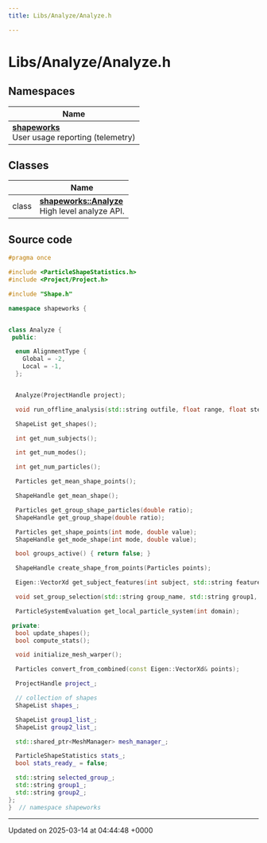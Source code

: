 ```yaml
---
title: Libs/Analyze/Analyze.h

---
```


# Libs/Analyze/Analyze.h



## Namespaces

| Name           |
| -------------- |
| **[shapeworks](../Namespaces/namespaceshapeworks.md)** <br>User usage reporting (telemetry)  |

## Classes

|                | Name           |
| -------------- | -------------- |
| class | **[shapeworks::Analyze](../Classes/classshapeworks_1_1Analyze.md)** <br>High level analyze API.  |




## Source code

```cpp
#pragma once

#include <ParticleShapeStatistics.h>
#include <Project/Project.h>

#include "Shape.h"

namespace shapeworks {


class Analyze {
 public:

  enum AlignmentType {
    Global = -2,
    Local = -1,
  };


  Analyze(ProjectHandle project);

  void run_offline_analysis(std::string outfile, float range, float steps);

  ShapeList get_shapes();

  int get_num_subjects();

  int get_num_modes();

  int get_num_particles();

  Particles get_mean_shape_points();

  ShapeHandle get_mean_shape();

  Particles get_group_shape_particles(double ratio);
  ShapeHandle get_group_shape(double ratio);

  Particles get_shape_points(int mode, double value);
  ShapeHandle get_mode_shape(int mode, double value);

  bool groups_active() { return false; }

  ShapeHandle create_shape_from_points(Particles points);

  Eigen::VectorXd get_subject_features(int subject, std::string feature_name);

  void set_group_selection(std::string group_name, std::string group1, std::string group2);

  ParticleSystemEvaluation get_local_particle_system(int domain);

 private:
  bool update_shapes();
  bool compute_stats();

  void initialize_mesh_warper();

  Particles convert_from_combined(const Eigen::VectorXd& points);

  ProjectHandle project_;

  // collection of shapes
  ShapeList shapes_;

  ShapeList group1_list_;
  ShapeList group2_list_;

  std::shared_ptr<MeshManager> mesh_manager_;

  ParticleShapeStatistics stats_;
  bool stats_ready_ = false;

  std::string selected_group_;
  std::string group1_;
  std::string group2_;
};
}  // namespace shapeworks
```


-------------------------------

Updated on 2025-03-14 at 04:44:48 +0000
